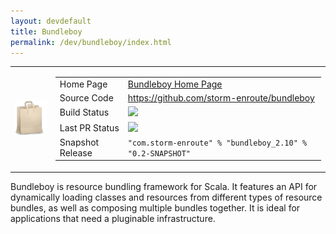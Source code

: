 ```yaml
---
layout: devdefault
title: Bundleboy
permalink: /dev/bundleboy/index.html
---
```




<table><tr>

<td><img src="/resources/images/bundleboy-96.png"/></td>

<td><table class="summary">
<tr>
  <td>Home Page</td>
  <td><a href="/bundleboy/">Bundleboy Home Page</a></td>
</tr>
<tr>
  <td>Source Code</td>
  <td><a href="https://github.com/storm-enroute/bundleboy">https://github.com/storm-enroute/bundleboy</a></td>
</tr>
<tr>
  <td>Build Status</td>
  <td><a href="https://ci.storm-enroute.com:8080/job/public-bundleboy/"><img src="https://ci.storm-enroute.com:8080/buildStatus/icon?job=public-bundleboy"/></a></td>
</tr>
<tr>
  <td>Last PR Status</td>
  <td><a href="https://travis-ci.org/storm-enroute/bundleboy"><img src="https://travis-ci.org/storm-enroute/bundleboy.svg?branch=master"></a></td>
</tr>
<tr>
  <td>Snapshot Release</td>
  <td><code>"com.storm-enroute" % "bundleboy_2.10" % "0.2-SNAPSHOT"</code></td>
</tr>
</table></td>

</tr></table>

Bundleboy is resource bundling framework for Scala.
It features an API for dynamically loading classes and resources from different types of resource bundles,
as well as composing multiple bundles together.
It is ideal for applications that need a pluginable infrastructure.
